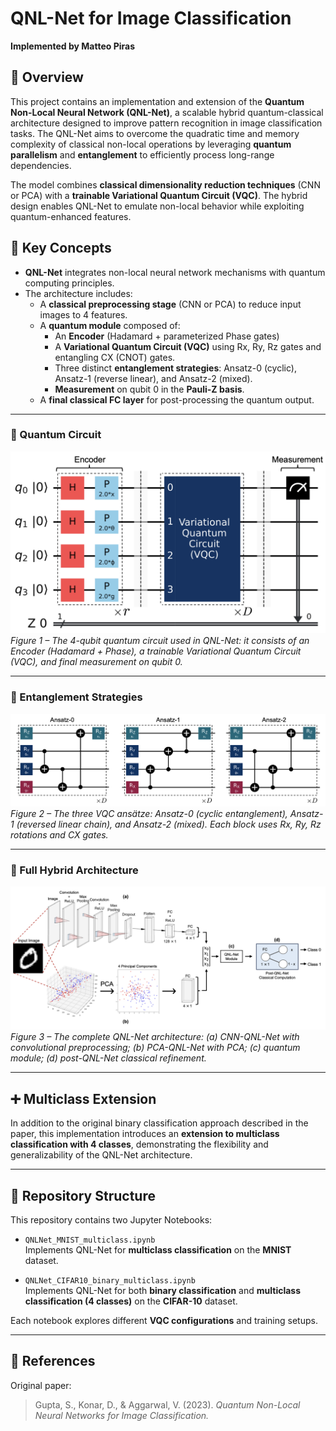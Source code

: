 # QNL-Net for Image Classification  
**Implemented by Matteo Piras**

## 🧠 Overview

This project contains an implementation and extension of the **Quantum Non-Local Neural Network (QNL-Net)**, a scalable hybrid quantum-classical architecture designed to improve pattern recognition in image classification tasks. The QNL-Net aims to overcome the quadratic time and memory complexity of classical non-local operations by leveraging **quantum parallelism** and **entanglement** to efficiently process long-range dependencies.

The model combines **classical dimensionality reduction techniques** (CNN or PCA) with a **trainable Variational Quantum Circuit (VQC)**. The hybrid design enables QNL-Net to emulate non-local behavior while exploiting quantum-enhanced features.

## 🚀 Key Concepts

- **QNL-Net** integrates non-local neural network mechanisms with quantum computing principles.
- The architecture includes:
  - A **classical preprocessing stage** (CNN or PCA) to reduce input images to 4 features.
  - A **quantum module** composed of:
    - An **Encoder** (Hadamard + parameterized Phase gates)
    - A **Variational Quantum Circuit (VQC)** using Rx, Ry, Rz gates and entangling CX (CNOT) gates.
    - Three distinct **entanglement strategies**: Ansatz-0 (cyclic), Ansatz-1 (reverse linear), and Ansatz-2 (mixed).
    - **Measurement** on qubit 0 in the **Pauli-Z basis**.
  - A **final classical FC layer** for post-processing the quantum output.

---

### 🧩 Quantum Circuit

![Quantum Circuit](images/QNL_Circuit.png)  
*Figure 1 – The 4-qubit quantum circuit used in QNL-Net: it consists of an Encoder (Hadamard + Phase), a trainable Variational Quantum Circuit (VQC), and final measurement on qubit 0.*

---

### 🔀 Entanglement Strategies

![Ansätze](images/Ansatzes.png)  
*Figure 2 – The three VQC ansätze: Ansatz-0 (cyclic entanglement), Ansatz-1 (reversed linear chain), and Ansatz-2 (mixed). Each block uses Rx, Ry, Rz rotations and CX gates.*

---

### 🧱 Full Hybrid Architecture

![QNL-Net Architecture](images/Full-QNL-Architecture.png)  
*Figure 3 – The complete QNL-Net architecture: (a) CNN-QNL-Net with convolutional preprocessing; (b) PCA-QNL-Net with PCA; (c) quantum module; (d) post-QNL-Net classical refinement.*

---

## ➕ Multiclass Extension

In addition to the original binary classification approach described in the paper, this implementation introduces an **extension to multiclass classification with 4 classes**, demonstrating the flexibility and generalizability of the QNL-Net architecture.

---

## 📁 Repository Structure

This repository contains two Jupyter Notebooks:

- `QNLNet_MNIST_multiclass.ipynb`  
  Implements QNL-Net for **multiclass classification** on the **MNIST** dataset.

- `QNLNet_CIFAR10_binary_multiclass.ipynb`  
  Implements QNL-Net for both **binary classification** and **multiclass classification (4 classes)** on the **CIFAR-10** dataset.

Each notebook explores different **VQC configurations** and training setups.

---

## 📌 References

Original paper:  
> Gupta, S., Konar, D., & Aggarwal, V. (2023). *Quantum Non-Local Neural Networks for Image Classification.*

